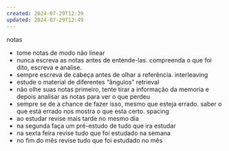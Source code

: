 ```yaml
---
created: 2024-07-29T12:39
updated: 2024-07-29T12:49
---
```

notas
- tome notas de modo não linear
- nunca escreva as notas antes de entende-las. compreenda o que foi dito, escreva e analise.
- sempre escreva de cabeça antes de olhar a referência.
interleaving
- estude o material de diferentes “ângulos”
retrieval
- não olhe suas notas primeiro, tente tirar a informação da memoria e depois analisar as notas para ver o que perdeu
- sempre se de a chance de fazer isso, mesmo que esteja errado. saber o que está errado nos mostra o que esta certo.
spacing
- ao estudar revise mais tarde no mesmo dia
- na segunda faça um pré-estudo de tudo que ira estudar
- na sexta feira revise tudo que foi estudado na semana
- no fim do mês revise tudo que foi estudado no mês